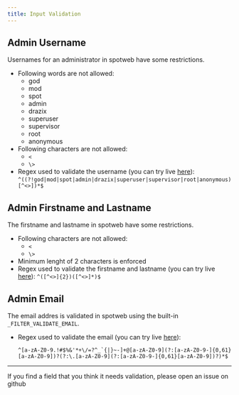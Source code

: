 ```yaml
---
title: Input Validation
---
```


## Admin Username

Usernames for an administrator in spotweb have some restrictions.

- Following words are not allowed:
  - god
  - mod
  - spot
  - admin
  - drazix
  - superuser
  - supervisor
  - root
  - anonymous
- Following characters are not allowed:
  - `<`
  - `\>`
- Regex used to validate the username (you can try live [here](https://regex101.com/r/LA4Io7/1)):
  `^((?!god|mod|spot|admin|drazix|superuser|supervisor|root|anonymous)[^<>])*$`

## Admin Firstname and Lastname

The firstname and lastname in spotweb have some restrictions.

- Following characters are not allowed:
  - `<`
  - `\>`
- Minimum lenght of 2 characters is enforced
- Regex used to validate the firstname and lastname (you can try live [here](https://regex101.com/r/x2KGnU/1)):
  `^([^<>]{2})([^<>]*)$`

## Admin Email

The email addres is validated in spotweb using the built-in `_FILTER_VALIDATE_EMAIL`.

- Regex used to validate the email (you can try live [here](https://regex101.com/r/yEmCoL/1)):

  ```shell
  ^[a-zA-Z0-9.!#$%&'*+\/=?^_`{|}~-]+@[a-zA-Z0-9](?:[a-zA-Z0-9-]{0,61}[a-zA-Z0-9])?(?:\.[a-zA-Z0-9](?:[a-zA-Z0-9-]{0,61}[a-zA-Z0-9])?)*$
  ```

---

If you find a field that you think it needs validation, please open an issue on github
